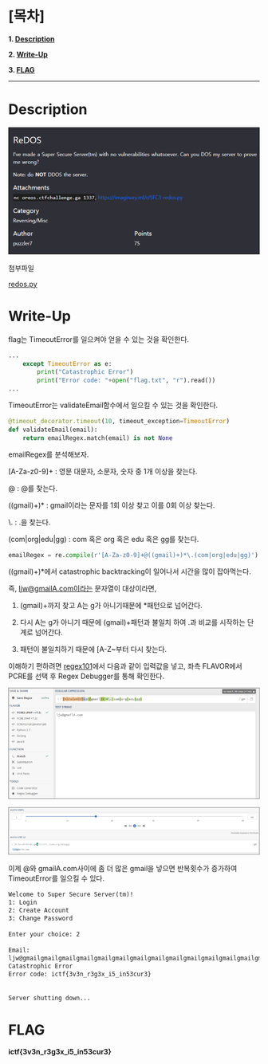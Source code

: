 # [목차]
**1. [Description](#Description)**

**2. [Write-Up](#Write-Up)**

**3. [FLAG](#FLAG)**


***


# **Description**

![](images/2022-05-18-20-39-37.png)

첨부파일

[redos.py](https://github.com/2jinu/CTFnWargame/blob/main/CTF/%5B2021%5D%20ImaginaryCTF%20Round9/ReDOS/file/redos.py)


# **Write-Up**

flag는 TimeoutError를 일으켜야 얻을 수 있는 것을 확인한다.

```py
...
	except TimeoutError as e:
		print("Catastrophic Error")
		print("Error code: "+open("flag.txt", "r").read())
...
```

TimeoutError는 validateEmail함수에서 일으킬 수 있는 것을 확인한다.

```py
@timeout_decorator.timeout(10, timeout_exception=TimeoutError)
def validateEmail(email):
	return emailRegex.match(email) is not None
```

emailRegex를 분석해보자.

[A-Za-z0-9]+ : 영문 대문자, 소문자, 숫자 중 1개 이상을 찾는다.

@ : @를 찾는다.

((gmail)+)* : gmail이라는 문자를  1회 이상 찾고 이를 0회 이상 찾는다.

\\. : .을 찾는다.

(com|org|edu|gg) : com 혹은 org 혹은 edu 혹은 gg를 찾는다.

```py
emailRegex = re.compile(r'[A-Za-z0-9]+@((gmail)+)*\.(com|org|edu|gg)')
```

((gmail)+)*에서 catastrophic backtracking이 일어나서 시간을 많이 잡아먹는다.

즉, ljw@gmailA.com이라는 문자열이 대상이라면,

1. (gmail)+까지 찾고 A는 g가 아니기때문에 *패턴으로 넘어간다.

2. 다시 A는 g가 아니기 때문에 (gmail)+패턴과 불일치 하여 .과 비교를 시작하는 단계로 넘어간다.

3. 패턴이 불일치하기 때문에 [A-Z~부터 다시 찾는다.

이해하기 편하려면 [regex101](https://regex101.com/)에서 다음과 같이 입력값을 넣고, 좌측 FLAVOR에서 PCRE를 선택 후 Regex Debugger를 통해 확인한다.

![](images/2022-05-18-20-41-10.png)

![](images/2022-05-18-20-41-15.png)

이제 @와 gmailA.com사이에 좀 더 많은 gmail을 넣으면 반복횟수가 증가하여 TimeoutError를 일으킬 수 있다.

```
Welcome to Super Secure Server(tm)!
1: Login
2: Create Account
3: Change Password

Enter your choice: 2

Email: ljw@gmailgmailgmailgmailgmailgmailgmailgmailgmailgmailgmailgmailgmailgmailgmailgmailgmailgmailgmailgmailgmailgmailgmailgmailgmailgmailgmailA.com
Catastrophic Error
Error code: ictf{3v3n_r3g3x_i5_in53cur3}


Server shutting down...
```


# **FLAG**

**ictf{3v3n_r3g3x_i5_in53cur3}**